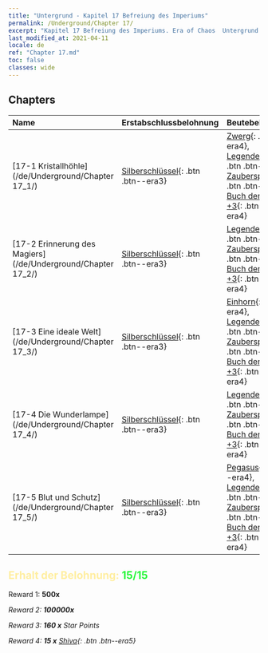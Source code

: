 ```yaml
---
title: "Untergrund - Kapitel 17 Befreiung des Imperiums"
permalink: /Underground/Chapter 17/
excerpt: "Kapitel 17 Befreiung des Imperiums. Era of Chaos  Untergrund - Kapitel 17. Befreiung des Imperiums"
last_modified_at: 2021-04-11
locale: de
ref: "Chapter 17.md"
toc: false
classes: wide
---
```


## Chapters

  | Name |  Erstabschlussbelohnung | Beutebelohnung |
  |:------------|:------------|:------------| 
  | [17-1 Kristallhöhle](/de/Underground/Chapter 17_1/) | [Silberschlüssel](/de/Items/con_693/){: .btn .btn--era3} | [Zwerg](/de/Items/unt_200/){: .btn .btn--era4}, [Legendenzertifikat](/de/Items/mat_67/){: .btn .btn--era5}, [Zauberspruchrollen](/de/Items/con_694/){: .btn .btn--era3}, [Buch der Essenzen +3](/de/Items/mat_60/){: .btn .btn--era4} |
  | [17-2 Erinnerung des Magiers](/de/Underground/Chapter 17_2/) | [Silberschlüssel](/de/Items/con_693/){: .btn .btn--era3} | [Legendenzertifikat](/de/Items/mat_67/){: .btn .btn--era5}, [Zauberspruchrollen](/de/Items/con_694/){: .btn .btn--era3}, [Buch der Essenzen +3](/de/Items/mat_60/){: .btn .btn--era4} |
  | [17-3 Eine ideale Welt](/de/Underground/Chapter 17_3/) | [Silberschlüssel](/de/Items/con_693/){: .btn .btn--era3} | [Einhorn](/de/Items/unt_204/){: .btn .btn--era4}, [Legendenzertifikat](/de/Items/mat_67/){: .btn .btn--era5}, [Zauberspruchrollen](/de/Items/con_694/){: .btn .btn--era3}, [Buch der Essenzen +3](/de/Items/mat_60/){: .btn .btn--era4} |
  | [17-4 Die Wunderlampe](/de/Underground/Chapter 17_4/) | [Silberschlüssel](/de/Items/con_693/){: .btn .btn--era3} | [Legendenzertifikat](/de/Items/mat_67/){: .btn .btn--era5}, [Zauberspruchrollen](/de/Items/con_694/){: .btn .btn--era3}, [Buch der Essenzen +3](/de/Items/mat_60/){: .btn .btn--era4} |
  | [17-5 Blut und Schutz](/de/Underground/Chapter 17_5/) | [Silberschlüssel](/de/Items/con_693/){: .btn .btn--era3} | [Pegasus](/de/Items/unt_202/){: .btn .btn--era4}, [Legendenzertifikat](/de/Items/mat_67/){: .btn .btn--era5}, [Zauberspruchrollen](/de/Items/con_694/){: .btn .btn--era3}, [Buch der Essenzen +3](/de/Items/mat_60/){: .btn .btn--era4} |


## <span style="color: #ffeea0">Erhalt der Belohnung: </span><span style="color: #27f73a">15/15</span>

 Reward 1:  **500x** <i class="fas fa-gem"/>

 Reward 2:  **100000x** <i class="fas fa-coins"/>

 Reward 3: **160 x** Star Points

 Reward 4: **15 x** [Shiva](/de/Items/her_376/){: .btn .btn--era5}

